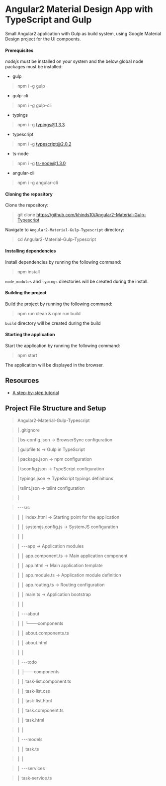 Angular2 Material Design App with TypeScript and Gulp
==================================================================

Small Angular2 application with Gulp as build system, using Google Material Design project for the UI compoents.

#### Prerequisites

*nodejs* must be installed on your system and the below global node packages must be installed:

- gulp

> npm i -g gulp

- gulp-cli

> npm i -g gulp-cli

- typings

> npm i -g typings@1.3.3

- typescript

> npm i -g typescript@2.0.2

- ts-node

> npm i -g ts-node@1.3.0

- angular-cli

> npm i -g angular-cli

#### Cloning the repository

Clone the repository:

> git clone https://github.com/khinds10/Angular2-Material-Gulp-Typescript

Navigate to `Angular2-Material-Gulp-Typescript` directory:

> cd Angular2-Material-Gulp-Typescript

#### Installing dependencies

Install dependencies by running the following command:

> npm install

`node_modules` and `typings` directories will be created during the install.

#### Building the project

Build the project by running the following command:

> npm run clean & npm run build

`build` directory will be created during the build

#### Starting the application

Start the application by running the following command:

> npm start

The application will be displayed in the browser.

Resources
---------

- [A step-by-step tutorial](http://blog.codeleak.pl/2016/03/quickstart-angular2-with-typescript-and.html)

## Project File Structure and Setup

>	Angular2-Material-Gulp-Typescript

>	|   .gitignore

>	|   bs-config.json  	-> BrowserSync configuration

>	|   gulpfile.ts     	-> Gulp in TypeScript

>	|   package.json    	-> npm configuration

>	|   tsconfig.json   	-> TypeScript configuration

>	|   typings.json    	-> TypeScript typings definitions

>	|   tslint.json     	-> tslint configuration

>	|

>	\---src

>	│   │   index.html               -> Starting point for the application

>	│   │   systemjs.config.js       -> SystemJS configuration

>	│   │

>	│   \---app                         -> Application modules

>	│       │   app.component.ts        -> Main application component

>	│       │   app.html              	-> Main application template 

>	│       │   app.module.ts         	-> Application module definition

>	│       │   app.routing.ts        	-> Routing configuration

>	│       │   main.ts               	-> Application bootstrap

>	│       │

>	│       \---about 

>	│       │   └───components

>	│       │           about.components.ts

>	│       │           about.html

>	│       │

>	│       \---todo

>	│           ├───components

>	│           │       task-list.component.ts

>	│           │       task-list.css

>	│           │       task-list.html

>	│           │       task.component.ts

>	│           │       task.html

>	│           │

>	│           \---models

>	│           │       task.ts

>	│           │

>	│           \---services

>	│                   task-service.ts
